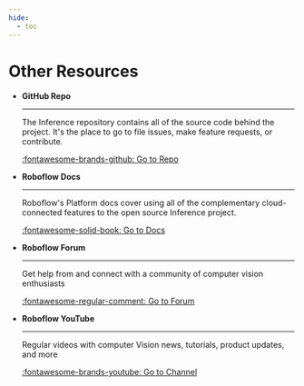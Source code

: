 ```yaml
---
hide:
  - toc
---
```


# Other Resources

<div class="grid cards" markdown>

- **GitHub Repo**

    ---

    The Inference repository contains all of the source code behind
    the project. It's the place to go to file issues, make feature
    requests, or contribute.

    [:fontawesome-brands-github: Go to Repo](https://github.com/roboflow/inference)

- **Roboflow Docs**

    ---

    Roboflow's Platform docs cover using all of the complementary
    cloud-connected features to the open source Inference project.

    [:fontawesome-solid-book: Go to Docs](https://docs.roboflow.com)

- **Roboflow Forum**

    ---

    Get help from and connect with a community of computer vision enthusiasts

    [:fontawesome-regular-comment: Go to Forum](https://discuss.roboflow.com)

- **Roboflow YouTube**

    ---

    Regular videos with computer Vision news, tutorials, product updates, and more

    [:fontawesome-brands-youtube: Go to Channel](https://bit.ly/rf-yt-sub)

</div>